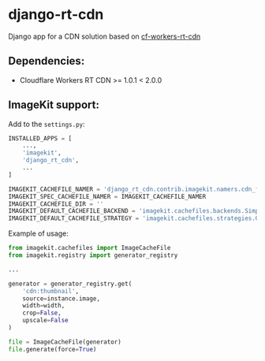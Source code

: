 django-rt-cdn
=============

Django app for a CDN solution based on [cf-workers-rt-cdn](https://github.com/reef-technologies/cf-workers-rt-cdn)

Dependencies:
-------------

* Cloudflare Workers RT CDN >= 1.0.1 < 2.0.0

ImageKit support:
-----------------

Add to the `settings.py`:

```python
INSTALLED_APPS = [
    ...,
    'imagekit',
    'django_rt_cdn',
    ...
]

IMAGEKIT_CACHEFILE_NAMER = 'django_rt_cdn.contrib.imagekit.namers.cdn_file_namer'
IMAGEKIT_SPEC_CACHEFILE_NAMER = IMAGEKIT_CACHEFILE_NAMER
IMAGEKIT_CACHEFILE_DIR = ''
IMAGEKIT_DEFAULT_CACHEFILE_BACKEND = 'imagekit.cachefiles.backends.Simple'
IMAGEKIT_DEFAULT_CACHEFILE_STRATEGY = 'imagekit.cachefiles.strategies.Optimistic'
```

Example of usage:

```python
from imagekit.cachefiles import ImageCacheFile
from imagekit.registry import generator_registry

...

generator = generator_registry.get(
    'cdn:thumbnail',
    source=instance.image,
    width=width,
    crop=False,
    upscale=False
)

file = ImageCacheFile(generator)
file.generate(force=True)
```
